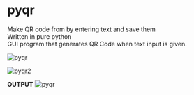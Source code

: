 # pyqr
Make QR code from by entering text and save them</br>
Written in pure python</br>
GUI program that generates QR Code when text input is given.</br>

![pyqr](https://user-images.githubusercontent.com/55890376/118264904-0da74880-b4d6-11eb-8ae9-2a1d19a2a82f.JPG)</br>

![pyqr2](https://user-images.githubusercontent.com/55890376/118264949-24e63600-b4d6-11eb-99f8-1d83d4ccc762.JPG)</br>

**OUTPUT**
![pyqr](https://user-images.githubusercontent.com/55890376/118265005-39c2c980-b4d6-11eb-8825-2d044a14e0f6.png)</br>
